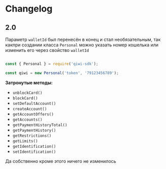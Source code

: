# Changelog

## 2.0

Параметр `walletId` был перенесён в конец и стал необязательным, 
так какпри создании класса `Personal` можно указать номер кошелька
или изменить его через свойство `walletId`

```javascript

const { Personal } = require('qiwi-sdk');

const qiwi = new Personal('token', '79123456789');
```

**Затронутые методы:**
- `unblockCard()`
- `blockCard()`
- `setDefaultAccount()`
- `createAccount()`
- `getAccountOffers()`
- `getAccounts()`
- `getPaymentHistoryTotal()`
- `getPaymentHistory()`
- `getRestrictions()`
- `getLimits()`
- `getIdentification()`
- `setIdentification()`

Да собственно кроме этого ничего не изменилось